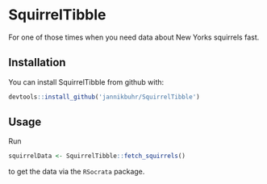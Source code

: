 
<!-- README.md is generated from README.Rmd. Please edit that file -->

# SquirrelTibble

<!-- badges: start -->

<!-- badges: end -->

For one of those times when you need data about New Yorks squirrels
fast.

## Installation

You can install SquirrelTibble from github with:

``` r
devtools::install_github('jannikbuhr/SquirrelTibble')
```

## Usage

Run

``` r
squirrelData <- SquirrelTibble::fetch_squirrels()
```

to get the data via the `RSocrata` package.
